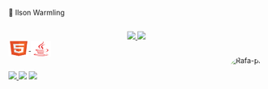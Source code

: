 👋 Ilson Warmling 
##

<div align="center">
  <a href="https://github.com/ilsonwar">
  <img height="180em" src="https://github-readme-stats.vercel.app/api?username=ilsonwar&theme=midnight-purple&include_all_commits=true&count_private=true&show_icons=true" >
  <img height="180em" src="https://github-readme-stats.vercel.app/api/top-langs/?username=ilsonwar&theme=midnight-purple&layout=compact&langs_count=10" >
</div>
    
</div>
  
  <div>
    <img align="center" alt="HtmlLogo" height="30" width="40" src="https://raw.githubusercontent.com/devicons/devicon/master/icons/html5/html5-original.svg">
    <img align="center" alt="Rafa-Js" height="30" width="40" src="https://raw.githubusercontent.com/devicons/devicon/master/icons/java/java-plain.svg">
    </div>
  
  <img align="right" alt="Rafa-pic" height="100" style="border-radius:40px;" src="https://mir-s3-cdn-cf.behance.net/project_modules/max_1200/5eeea355389655.59822ff824b72.gif">
  
 
  
  ## 
  
  <div>
  <a href="https://instagram.com/ilsonwar" target="_blank">
    <img src="https://img.shields.io/badge/-Instagram-%23E4405F?style=for-the-badge&logo=instagram&logoColor=white">
    </a>
  <a href = "mailto:ilsonwarsc@gmail.com"><img src="https://img.shields.io/badge/-Gmail-%23333?style=for-the-badge&logo=gmail&logoColor=white" target="_blank"></a>
  <a href="https://www.linkedin.com/in/ilson-warmling-8498a0208/" target="_blank"><img src="https://img.shields.io/badge/-LinkedIn-%230077B5?style=for-the-badge&logo=linkedin&logoColor=white" target="_blank"></a> 

